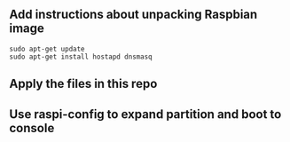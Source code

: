## Add instructions about unpacking Raspbian image

```
sudo apt-get update
sudo apt-get install hostapd dnsmasq
```


## Apply the files in this repo
## Use raspi-config to expand partition and boot to console
